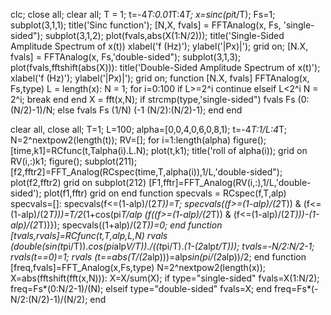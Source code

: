 clc;
close all;
clear all;
T = 1;
t=-4*T:0.01*T:4*T;
x=sinc(pi*t/T); 
Fs=1;
subplot(3,1,1);
title('Sinc function');
[N,X, fvals] = FFTAnalog(x, Fs, 'single-sided");
subplot(3,1,2);
plot(fvals,abs(X(1:N/2)));
title('Single-Sided Amplitude Spectrum of x(t))
xlabel('f (Hz)');
ylabel('|Px)|');
grid on;
[N.X, fvals] = FFTAnalog(x, Fs,'double-sided");
subplot(3,1,3);
plot(fvals,fftshift(abs(X))):
title('Double-Sided Amplitude Spectrum of x(t)');
xlabel('f (Hz)');
ylabel('|Px)|');
grid on;
function [N.X, fvals] FFTAnalog(x, Fs,type)
L = length(x):
N = 1;
for i=0:100
if L>=2^i
continue 
elseif L<2^i
N = 2^i;
break
end
end
X = fft(x,N);
if strcmp(type,'single-sided") fvals Fs (0:(N/2)-1)/N;
else
fvals Fs (1/N) (-1 (N/2):(N/2)-1);
end
end





clear all,
close all;
T=1;
L=100;
alpha=[0,0,4,0,6,0,8,1);
t=-4*T:1/L:4*T;
N=2^nextpow2(length(t));
RV=[];
for i=1:length(alpha)
figure();
[time,k1]=RCfunc(t,Talpha(i).L.N);
plot(t,k1);
title('roll of alpha(i));
grid on
RV(i,:)k1; 
figure();
subplot(211);
[f2,fftr2]=FFT_Analog(RCspec(time,T,alpha(i)),1/L,'double-sided");
plot(f2,fftr2) 
grid on
subplot(212)
[F1,fftr]=FFT_Analog(RV(i,:),1/L,'double-sided');
plot(f1,fftr)
grid on
end
function specvals = RCspec(f,T,alp)
specvals=[]:
specvals(f<=(1-alp)/(2*T))=T;
specvals((f>=(1-alp)/(2*T)) & (f<=(1-alp)/(2*T)))=T/2*(1+cos(pi*T/alp (f((f>=(1-alp)/(2*T)) & (f<=(1-alp)/(2*T)))-(1-alp)/(2*T))});
specvals((1+alp)/(2*T))=0;
end
function [tvals,rvals]=RCfunc(t,T,alp,L,N) 
rvals (double(sin(t*pi/T)).*cos(pi*alp*V/T))./((t*pi/T).*(1-(2*alp*t/T)));
tvals=-N/2:N/2-1; 
rvals(t==0)=1;
rvals (t==abs(T/(2*alp)))=alp*sin(pi/(2*alp))/2;
end
function [freq,fvals]=FFT_Analog(x,Fs,type)
N=2^nextpow2(length(x));
X=abs(fftshift(fft(x,N))):
X=X/sum(X);
if type="single-sided"
fvals=X(1:N/2);
freq=Fs*(0:N/2-1)/(N); 
elseif type="double-sided"
fvals=X;
end
freq=Fs*(-N/2:(N/2)-1)/(N/2);
end
